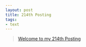 ```yaml
---
layout: post
title: 214th Posting
tags: 
- text
---
```


> [Welcome to my 214th Posting](https://janghan-kor.tistory.com/972)